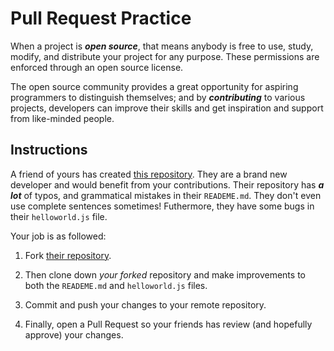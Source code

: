 # Pull Request Practice

When a project is **_open source_**, that means anybody is free to use, study, modify, and distribute your project for any purpose. These permissions are enforced through an open source license.

The open source community provides a great opportunity for aspiring programmers to distinguish themselves; and by **_contributing_** to various projects, developers can improve their skills and get inspiration and support from like-minded people.

## Instructions

A friend of yours has created [this repository](https://github.com/The-Marcy-Lab-School/open-source-hello-world). 
They are a brand new developer and would benefit from your contributions. Their repository has **_a lot_** of typos, and grammatical mistakes in their `READEME.md`. 
They don't even use complete sentences sometimes! Futhermore, they have some bugs in their `helloworld.js` file.

Your job is as followed:
1. Fork [their repository](https://github.com/The-Marcy-Lab-School/open-source-hello-world).

2. Then clone down _your forked_ repository and make improvements to both the `READEME.md` and `helloworld.js` files. 

3. Commit and push your changes to your remote repository.

4. Finally, open a Pull Request so your friends has review (and hopefully approve) your changes.
